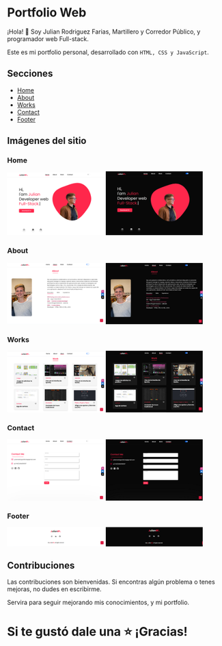 # Portfolio Web

¡Hola! 👋 Soy Julian Rodriguez Farias, Martillero y Corredor Público, y programador web Full-stack.

Este es mi portfolio personal, desarrollado con ```HTML, CSS y JavaScript```.

## Secciones

- [Home](#home)
- [About](#about)
- [Works](#works)
- [Contact](#contact)
- [Footer](#footer)

## Imágenes del sitio

### Home

<img src="img/portfolio-light.png" alt="Home Light" width="45%"> <img src="img/portfolio-dark.png" alt="Home Light" width="45%">

### About

<img src="img/about-light.png" alt="About Light" width="45%"> <img src="img/about-dark.png" alt="About Dark" width="45%">

### Works

<img src="img/work-light.png" alt="Work Light" width="45%"> <img src="img/work-dark.png" alt="Work Dark" width="45%">


### Contact

<img src="img/contact-light.png" alt="Contact Light" width="45%"> <img src="img/contact-dark.png" alt="Contact Dark" width="45%">

### Footer

<img src="img/footer-light.png" alt="Footer Light" width="45%"> <img src="img/footer-dark.png" alt="Footer Dark" width="45%">


## Contribuciones

Las contribuciones son bienvenidas. Si encontras algún problema o tenes mejoras, no dudes en escribirme.

Servira para seguir mejorando mis conocimientos, y mi portfolio.

# Si te gustó dale una :star: ¡Gracias!





